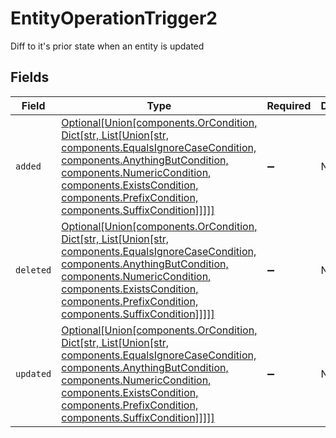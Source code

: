 # EntityOperationTrigger2

Diff to it's prior state when an entity is updated


## Fields

| Field                                                                                                                                                                                                                                                                                              | Type                                                                                                                                                                                                                                                                                               | Required                                                                                                                                                                                                                                                                                           | Description                                                                                                                                                                                                                                                                                        |
| -------------------------------------------------------------------------------------------------------------------------------------------------------------------------------------------------------------------------------------------------------------------------------------------------- | -------------------------------------------------------------------------------------------------------------------------------------------------------------------------------------------------------------------------------------------------------------------------------------------------- | -------------------------------------------------------------------------------------------------------------------------------------------------------------------------------------------------------------------------------------------------------------------------------------------------- | -------------------------------------------------------------------------------------------------------------------------------------------------------------------------------------------------------------------------------------------------------------------------------------------------- |
| `added`                                                                                                                                                                                                                                                                                            | [Optional[Union[components.OrCondition, Dict[str, List[Union[str, components.EqualsIgnoreCaseCondition, components.AnythingButCondition, components.NumericCondition, components.ExistsCondition, components.PrefixCondition, components.SuffixCondition]]]]]](../../models/shared/diffadded.md)   | :heavy_minus_sign:                                                                                                                                                                                                                                                                                 | N/A                                                                                                                                                                                                                                                                                                |
| `deleted`                                                                                                                                                                                                                                                                                          | [Optional[Union[components.OrCondition, Dict[str, List[Union[str, components.EqualsIgnoreCaseCondition, components.AnythingButCondition, components.NumericCondition, components.ExistsCondition, components.PrefixCondition, components.SuffixCondition]]]]]](../../models/shared/diffdeleted.md) | :heavy_minus_sign:                                                                                                                                                                                                                                                                                 | N/A                                                                                                                                                                                                                                                                                                |
| `updated`                                                                                                                                                                                                                                                                                          | [Optional[Union[components.OrCondition, Dict[str, List[Union[str, components.EqualsIgnoreCaseCondition, components.AnythingButCondition, components.NumericCondition, components.ExistsCondition, components.PrefixCondition, components.SuffixCondition]]]]]](../../models/shared/diffupdated.md) | :heavy_minus_sign:                                                                                                                                                                                                                                                                                 | N/A                                                                                                                                                                                                                                                                                                |